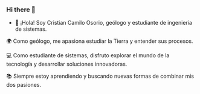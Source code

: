 ### Hi there 👋
 
 

- 🔭 ¡Hola! Soy Cristian Camilo Osorio, geólogo y estudiante de ingenieria de sistemas.

🌍 Como geólogo, me apasiona estudiar la Tierra y entender sus procesos.

💻 Como estudiante de sistemas, disfruto explorar el mundo de la tecnología y desarrollar soluciones innovadoras.

📚 Siempre estoy aprendiendo y buscando nuevas formas de combinar mis dos pasiones.

 
